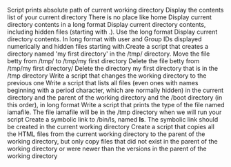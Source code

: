 Script prints absolute path of current working directory
Display the contents list of your current directory
There is no place like home
Display current directory contents in a long format
Display current directory contents, including hidden files (starting with .). Use the long format
Display current directory contents. In long format with user and Group IDs displayed numerically and hidden files starting with.Create a script that creates a directory named 'my first directory' in the /tmp/ directory.
Move the file betty from /tmp/ to /tmp/my first directory
Delete the file betty from /tmp/my first directory/
Delete the directory my first directory that is in the /tmp directory
Write a script that changes the working directory to the previous one
Write a script that lists all files (even ones with names beginning with a period character, which are normally hidden) in the current directory and the parent of the working directory and the /boot directory (in this order), in long format
Write a script that prints the type of the file named iamafile. The file iamafile will be in the /tmp directory when we will run your script
Create a symbolic link to /bin/ls, named __ls__. The symbolic link should be created in the current working directory
Create a script that copies all the HTML files from the current working directory to the parent of the working directory, but only copy files that did not exist in the parent of the working directory or were newer than the versions in the parent of the working directory
